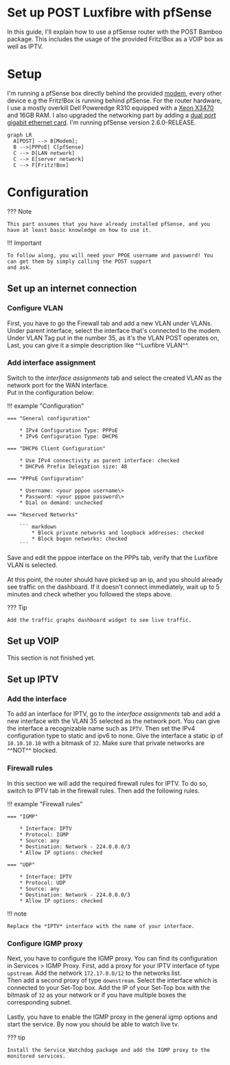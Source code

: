 # Set up POST Luxfibre with pfSense

In this guide, I'll explain how to use a pfSense router with the POST Bamboo package.
This includes the usage of the provided Fritz!Box as a VOIP box as well as IPTV.

# Setup

I'm running a pfSense box directly behind the provided [modem](https://biznes.tauron.pl/-/media/offer-documents/telekomunikacja/ont/nokia_7368_datasheet.ashx), every other device e.g the Fritz!Box
is running behind pfSense. For the router hardware, I use a mostly overkill Dell Poweredge R310 equipped with a
[Xeon X3470](https://www.intel.com/content/www/us/en/products/sku/42932/intel-xeon-processor-x3470-8m-cache-2-93-ghz/specifications.html)
and 16GB RAM. I also upgraded the networking part by adding a [dual port gigabit ethernet card](https://www.amazon.de/gp/product/B071R3YS2H?psc=1).
I'm running pfSense version 2.6.0-RELEASE.

``` mermaid
graph LR
  A[POST] --> B[Modem];
  B -->|PPPoE| C[pfSense]
  C --> D[LAN network]
  C --> E[server network]
  C --> F[Fritz!Box]
```

# Configuration

??? Note

    This part assumes that you have already installed pfSense, and you have at least basic knowledge on how to use it.

!!! Important 

    To follow along, you will need your PPOE username and password! You can get them by simply calling the POST support
    and ask.

## Set up an internet connection

### Configure VLAN

First, you have to go the Firewall tab and add a new VLAN under VLANs. Under parent interface, select the
interface that's connected to the modem. Under VLAN Tag put in the number 35, as it's the VLAN POST operates on,
Last, you can give it a simple description like ^^Luxfibre VLAN^^.

### Add interface assignment

Switch to the *interface assignments* tab and select the created VLAN as the network port for the WAN interface.
<br>
Put in the configuration below:

!!! example "Configuration"

    === "General configuration"
        
        * IPv4 Configuration Type: PPPoE
        * IPv6 Configuration Type: DHCP6 
    
    === "DHCP6 Client Configuration"
    
        * Use IPv4 connectivity as parent interface: checked
        * DHCPv6 Prefix Delegation size: 48

    === "PPPoE Configuration"

        * Username: <your pppoe username\>
        * Password: <your pppoe password\>
        * Dial on demand: unchecked

    === "Reserved Networks"

        ``` markdown
            * Block private networks and loopback addresses: checked
            * Block bogon networks: checked
        ```

Save and edit the pppoe interface on the PPPs tab, verify that the Luxfibre VLAN is selected.
<br><br>
At this point, the router should have picked up an ip, and you should already see traffic on the dashboard. If it doesn't
connect immediately, wait up to 5 minutes and check whether you followed the steps above.

??? Tip

    Add the traffic graphs dashboard widget to see live traffic. 


## Set up VOIP

This section is not finished yet.

<!---

Now, we will focus on setting up the Fritz!Box as a VOIP client running behind the pfSense.

### Fritz!Box configuration


### pfSense configuration

-->

## Set up IPTV

### Add the interface

To add an interface for IPTV, go to the *interface assignments* tab and add a new interface with the VLAN 35 selected
as the network port. You can give the interface a recognizable name such as ```IPTV```.
Then set the IPv4 configuration type to static and ipv6 to none. Give the interface a static
ip of ```10.10.10.10``` with a bitmask of ```32```. Make sure that private networks are ^^NOT^^ blocked.

### Firewall rules

In this section we will add the required firewall rules for IPTV. To do so, switch to IPTV tab in the firewall rules.
Then add the following rules.

!!! example "Firewall rules"

    === "IGMP"
        
        * Interface: IPTV
        * Protocol: IGMP
        * Source: any
        * Destination: Network - 224.0.0.0/3
        * Allow IP options: checked

    === "UDP"
    
        * Interface: IPTV
        * Protocol: UDP
        * Source: any
        * Destination: Network - 224.0.0.0/3
        * Allow IP options: checked

!!! note

    Replace the *IPTV* interface with the name of your interface.

### Configure IGMP proxy

Next, you have to configure the IGMP proxy. You can find its configuration in Services > IGMP Proxy.
First, add a proxy for your IPTV interface of type ```upstream```. Add the network ```172.17.0.0/12``` to the
networks list.
<br>
Then add a second proxy of type ```downstream```. Select the interface which is connected to your Set-Top box.
Add the IP of your Set-Top box with the bitmask of ```32``` as your network or if you have multiple boxes the
corresponding subnet.
<br><br>
Lastly, you have to enable the IGMP proxy in the general igmp options and start the service. By now you should be
able to watch live tv.

??? tip

    Install the Service_Watchdog package and add the IGMP proxy to the monitored services.




